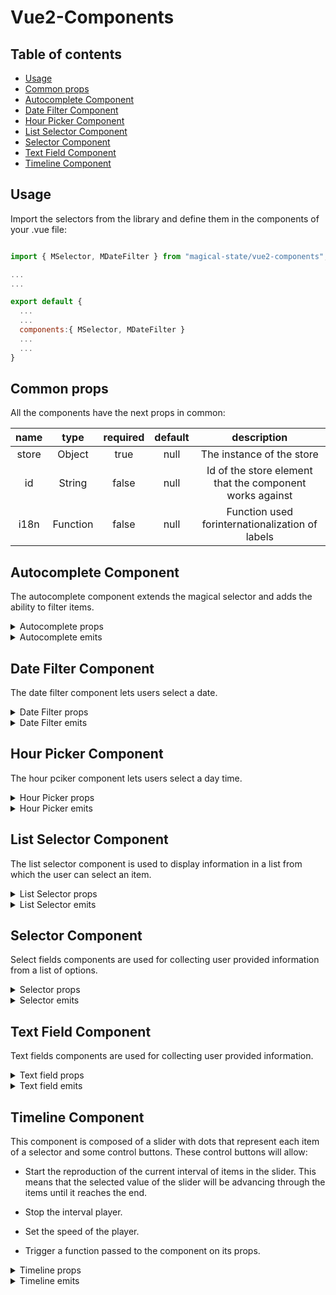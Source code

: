 # Vue2-Components

## Table of contents

- [Usage](#usage)
- [Common props](#common-props)
- [Autocomplete Component](#autocomplete-component)
- [Date Filter Component](#date-filter-component)
- [Hour Picker Component](#hour-picker-component)
- [List Selector Component](#list-selector-component)
- [Selector Component](#selector-component)
- [Text Field Component](#text-field-component)
- [Timeline Component](#timeline-component)

## Usage

Import the selectors from the library and define them in the components of your .vue file:

```js

import { MSelector, MDateFilter } from "magical-state/vue2-components";

...
...

export default {
  ...
  ...
  components:{ MSelector, MDateFilter }
  ...
  ...
}

```

## Common props

All the components have the next props in common:

| name  |   type   | required | default |                       description                        |
| :---: | :------: | :------: | :-----: | :------------------------------------------------------: |
| store |  Object  |   true   |  null   |                The instance of the store                 |
|  id   |  String  |  false   |  null   | Id of the store element that the component works against |
| i18n  | Function |  false   |  null   |     Function used forinternationalization of labels      |

## Autocomplete Component

The autocomplete component extends the magical selector and adds the ability to filter items.

<details>
<summary>Autocomplete props</summary>

|         name         |       type        | required | default     | description                                                                                                                                                                                                                                                                                                      |
| :------------------: | :---------------: | :------: | ----------- | ---------------------------------------------------------------------------------------------------------------------------------------------------------------------------------------------------------------------------------------------------------------------------------------------------------------- |
|      clearable       |      Boolean      |  false   | false       | Add input clear functionality, default icon is Material Design Icons mdi-clear                                                                                                                                                                                                                                   |
|       multiple       |      Boolean      |  false   | false       | Sets the selector to accept multiple values                                                                                                                                                                                                                                                                      |
|       disabled       |      Boolean      |  false   | false       | Disables the input                                                                                                                                                                                                                                                                                               |
|       outlined       |      Boolean      |  false   | false       | Applies the outlined style to the input                                                                                                                                                                                                                                                                          |
|        dense         |      Boolean      |  false   | false       | Reduces the input height                                                                                                                                                                                                                                                                                         |
|      appendIcon      |      String       |  false   | "$dropdown" | Appends an icon to the component, uses the same syntax as v-icon                                                                                                                                                                                                                                                 |
|   appendOuterIcon    |      String       |  false   | null        | Appends an icon to the outside the component’s input, uses same syntax as v-icon                                                                                                                                                                                                                                 |
|     prependIcon      |      String       |  false   | null        | Prepends an icon to the component, uses the same syntax as v-icon                                                                                                                                                                                                                                                |
|   prependInnerIcon   |      String       |  false   | null        | Prepends an icon inside the component’s input, uses the same syntax as v-icon                                                                                                                                                                                                                                    |
|        color         |      String       |  false   | null        | Applies specified color to the control                                                                                                                                                                                                                                                                           |
|   backgroundColor    |      String       |  false   | null        | Changes the background-color of the input                                                                                                                                                                                                                                                                        |
|     hideDetails      | String OR Boolean |  false   | false       | Hides hint and validation errors. When set to auto messages will be rendered only if there’s a message (hint, error message, counter value etc) to display                                                                                                                                                       |
|      itemColor       |      String       |  false   | "primary"   | Sets color of selected items                                                                                                                                                                                                                                                                                     |
|        chips         |      Boolean      |  false   | false       | Changes display of selections to chips                                                                                                                                                                                                                                                                           |
|      smallChips      |      Boolean      |  false   | false       | Changes display of selections to chips with the small property                                                                                                                                                                                                                                                   |
|    deletableChips    |      Boolean      |  false   | false       | Adds a remove icon to selected chips                                                                                                                                                                                                                                                                             |
|        filled        |      Boolean      |  false   | false       | Applies the alternate filled input style                                                                                                                                                                                                                                                                         |
|         solo         |      Boolean      |  false   | false       | Changes the style of the input                                                                                                                                                                                                                                                                                   |
|         flat         |      Boolean      |  false   | false       | Removes elevation (shadow) added to element when using the solo or solo-inverted props                                                                                                                                                                                                                           |
|       reverse        |      Boolean      |  false   | false       | Reverses the input orientation                                                                                                                                                                                                                                                                                   |
|         hint         |      String       |  false   | null        | Hint text                                                                                                                                                                                                                                                                                                        |
|    persistentHint    |      Boolean      |  false   | false       | Forces hint to always be visible                                                                                                                                                                                                                                                                                 |
| overrideStoreChange  |      Boolean      |  false   | false       | When true the component will not trigger the store reactivity, only the value of the selector will change, but the @change emit will still be dispatched. This way the parent component using the vue2-component will be able to define its own store reactivity after a selector value change.                  |
| pushSelectedValuesUp |      Boolean      |  false   | false       | When the selector is multiple and this prop is true the selected elements will be pushed up the item's array so they are displayed in the first positions                                                                                                                                                        |
|        rules         |       Array       |  false   | []          | Accepts a mixed array of types function, boolean and string. Functions pass an input value as an argument and must return either true / false or a string containing an error message. The input field will enter an error state if a function returns (or any value in the array contains) false or is a string |

</details>

<details>
<summary>Autocomplete emits</summary>

|     name     | param  |                                                                  description                                                                  |
| :----------: | :----: | :-------------------------------------------------------------------------------------------------------------------------------------------: |
|    change    | Object |      Emitted when the selector suffers a change of value. The object passed will contain the id of the selector and its value {id, val}       |
| onInputError | String | Emitted when the selector receives an input that doesn't follow the specified rules. The String passed will represent the id of the selector. |

</details>

## Date Filter Component

The date filter component lets users select a date.

<details>
<summary>Date Filter props</summary>

|        name         |       type        | required | default | description                                                                                                                                                                                                                                                                                                      |
| :-----------------: | :---------------: | :------: | ------- | ---------------------------------------------------------------------------------------------------------------------------------------------------------------------------------------------------------------------------------------------------------------------------------------------------------------- |
|        dense        |      Boolean      |  false   | false   | Reduces the input height                                                                                                                                                                                                                                                                                         |
|        label        |      String       |  false   | false   | Sets input label                                                                                                                                                                                                                                                                                                 |
|      outlined       |      Boolean      |  false   | false   | Applies the outlined style to the input                                                                                                                                                                                                                                                                          |
|       filled        |      Boolean      |  false   | false   | Applies the alternate filled input style                                                                                                                                                                                                                                                                         |
|        color        |      String       |  false   | null    | Applies specified color to the control                                                                                                                                                                                                                                                                           |
| overrideStoreChange |      Boolean      |  false   | false   | When true the component will not trigger the store reactivity, only the value of the selector will change, but the @change emit will still be dispatched. This way the parent component using the vue2-component will be able to define its own store reactivity after a selector value change.                  |
|      maxValue       |      String       |  false   | null    | Maximum allowed date/month (ISO 8601 format).                                                                                                                                                                                                                                                                    |
|      minValue       |      String       |  false   | null    | Minimum allowed date/month (ISO 8601 format).                                                                                                                                                                                                                                                                    |
|    allowedDates     |     Function      |  false   | null    | Restricts which dates can be selected                                                                                                                                                                                                                                                                            |
|        rules        |       Array       |  false   | []      | Accepts a mixed array of types function, boolean and string. Functions pass an input value as an argument and must return either true / false or a string containing an error message. The input field will enter an error state if a function returns (or any value in the array contains) false or is a string |
| closeOnContentClick |      Boolean      |  false   | true    | Designates if the date picker should be closed when a value is selected                                                                                                                                                                                                                                          |
|        type         |      string       |  false   | 'date'  | Determines the type of the picker - date for date picker, month for month picker                                                                                                                                                                                                                                 |
|     hideDetails     | String OR Boolean |  false   | false   | Hides hint and validation errors. When set to auto messages will be rendered only if there’s a message (hint, error message, counter value etc) to display
|     hideLoading     | String OR Boolean |  false   | false   | Avoids showing the component as loading                                                                                                                                                                      |


</details>

<details>
<summary>Date Filter emits</summary>

|     name     | param  |                                                                  description                                                                  |
| :----------: | :----: | :-------------------------------------------------------------------------------------------------------------------------------------------: |
|    change    | Object |      Emitted when the selector suffers a change of value. The object passed will contain the id of the selector and its value {id, val}       |
| onInputError | String | Emitted when the selector receives an input that doesn't follow the specified rules. The String passed will represent the id of the selector. |

</details>

## Hour Picker Component

The hour pciker component lets users select a day time.

<details>
<summary>Hour Picker props</summary>

|        name         |  type   | required | default | description                                                                                                                                                                                                                                                                                                      |
| :-----------------: | :-----: | :------: | ------- | ---------------------------------------------------------------------------------------------------------------------------------------------------------------------------------------------------------------------------------------------------------------------------------------------------------------- |
|  prependInnerIcon   | String  |  false   | null    | Prepends an icon inside the component’s input, uses the same syntax as v-icon                                                                                                                                                                                                                                    |
|     appendIcon      | String  |  false   | null    | Appends an icon to the component, uses the same syntax as v-icon                                                                                                                                                                                                                                                 |
|        dense        | Boolean |  false   | null    | Reduces the input height                                                                                                                                                                                                                                                                                         |
|      disabled       | Boolean |  false   | null    | Disable the input                                                                                                                                                                                                                                                                                                |
|      readonly       | Boolean |  false   | null    | Puts input in readonly state                                                                                                                                                                                                                                                                                     |
|        rules        |  Array  |  false   | null    | Accepts a mixed array of types function, boolean and string. Functions pass an input value as an argument and must return either true / false or a string containing an error message. The input field will enter an error state if a function returns (or any value in the array contains) false or is a string |
| overrideStoreChange | Boolean |  false   | false   | When true the component will not trigger the store reactivity, only the value of the selector will change, but the @change emit will still be dispatched. This way the parent component using the vue2-component will be able to define its own store reactivity after a selector value change.                  |

</details>

<details>
<summary>Hour Picker emits</summary>

|     name     | param  |                                                                  description                                                                  |
| :----------: | :----: | :-------------------------------------------------------------------------------------------------------------------------------------------: |
|    change    | Object |      Emitted when the selector suffers a change of value. The object passed will contain the id of the selector and its value {id, val}       |
| onInputError | String | Emitted when the selector receives an input that doesn't follow the specified rules. The String passed will represent the id of the selector. |

</details>

## List Selector Component

The list selector component is used to display information in a list from which the user can select an item.

<details>
<summary>List Selector props</summary>

|      **name**       |     **type**     | **required** | **default** |                                                                                                                                         **description**                                                                                                                                         |
| :-----------------: | :--------------: | :----------: | :---------: | :---------------------------------------------------------------------------------------------------------------------------------------------------------------------------------------------------------------------------------------------------------------------------------------------: |
| overrideStoreChange |     Boolean      |    false     |    false    | When true the component will not trigger the store reactivity, only the value of the selector will change, but the @change emit will still be dispatched. This way the parent component using the vue2-component will be able to define its own store reactivity after a selector value change. |
|         max         | number or string |    false     |    false    |                                                                                                                      Sets a maximum number of selections that can be made.                                                                                                                      |
|      mandatory      |     boolean      |    false     |    false    |                                                                                                                      Forces a value to always be selected (if available).                                                                                                                       |

</details>

<details>
<summary>List Selector emits</summary>

|  name  | param  |                                                            description                                                             |
| :----: | :----: | :--------------------------------------------------------------------------------------------------------------------------------: |
| change | Object | Emitted when the selector suffers a change of value. The object passed will contain the id of the selector and its value {id, val} |

</details>

## Selector Component

Select fields components are used for collecting user provided information from a list of options.

<details>
<summary>Selector props</summary>

|         name         |       type        | required | default     | description                                                                                                                                                                                                                                                                                                       |
| :------------------: | :---------------: | :------: | ----------- | ----------------------------------------------------------------------------------------------------------------------------------------------------------------------------------------------------------------------------------------------------------------------------------------------------------------- |
|      clearable       |      Boolean      |  false   | false       | Add input clear functionality, default icon is Material Design Icons mdi-clear                                                                                                                                                                                                                                    |
|       disabled       |      Boolean      |  false   | false       | Disables the input                                                                                                                                                                                                                                                                                                |
|       multiple       |      Boolean      |  false   | false       | Sets the selector to accept multiple values                                                                                                                                                                                                                                                                       |
|       outlined       |      Boolean      |  false   | false       | Applies the outlined style to the input                                                                                                                                                                                                                                                                           |
|        dense         |      Boolean      |  false   | false       | Reduces the input height                                                                                                                                                                                                                                                                                          |
|      appendIcon      |      String       |  false   | "$dropdown" | Appends an icon to the component, uses the same syntax as v-icon                                                                                                                                                                                                                                                  |
|   appendOuterIcon    |      String       |  false   | null        | Appends an icon to the outside the component’s input, uses same syntax as v-icon                                                                                                                                                                                                                                  |
|     prependIcon      |      String       |  false   | null        | Prepends an icon to the component, uses the same syntax as v-icon                                                                                                                                                                                                                                                 |
|   prependInnerIcon   |      String       |  false   | null        | Prepends an icon inside the component’s input, uses the same syntax as v-icon                                                                                                                                                                                                                                     |
|        color         |      String       |  false   | null        | Applies specified color to the control                                                                                                                                                                                                                                                                            |
|     hideDetails      | String OR Boolean |  false   | false       | Hides hint and validation errors. When set to auto messages will be rendered only if there’s a message (hint, error message, counter value etc) to display                                                                                                                                                        |
|                      |
|    backgrounColor    |      String       |  false   | null        | Changes the background-color of the input                                                                                                                                                                                                                                                                         |
|      itemColor       |      String       |  false   | "primary"   | Sets color of selected items                                                                                                                                                                                                                                                                                      |
|        chips         |      Boolean      |  false   | false       | Changes display of selections to chips                                                                                                                                                                                                                                                                            |
|      smallChips      |      Boolean      |  false   | false       | Changes display of selections to chips with the small property                                                                                                                                                                                                                                                    |
|    deletableChips    |      Boolean      |  false   | false       | Adds a remove icon to selected chips                                                                                                                                                                                                                                                                              |
|        filled        |      Boolean      |  false   | false       | Applies the alternate filled input style                                                                                                                                                                                                                                                                          |
|         solo         |      Boolean      |  false   | false       | Changes the style of the input                                                                                                                                                                                                                                                                                    |
|       reverse        |      Boolean      |  false   | false       | Reverses the input orientation                                                                                                                                                                                                                                                                                    |
|         hint         |      String       |  false   | null        | Hint text                                                                                                                                                                                                                                                                                                         |
|    persistentHint    |      Boolean      |  false   | false       | Forces hint to always be visible                                                                                                                                                                                                                                                                                  |
| overrideStoreChange  |      Boolean      |  false   | false       | When true the component will not trigger the store reactivity, only the value of the selector will change, but the @change emit will still be dispatched. This way the parent component using the vue2-component will be able to define its own store reactivity after a selector value change.                   |
| pushSelectedValuesUp |      Boolean      |  false   | false       | When the selector is multiple and this prop is true the selected elements will be pushed up the item's array so they are displayed in the first positions                                                                                                                                                         |
|        rules         |       Array       |  false   | []          | Accepts a mixed array of types function, boolean and string. Functions pass an input value as an argument and must return either true / false or a string containing an error message. The input field will enter an error state if a function returns (or any value in the array contains) false or is a string. |
|     hideLoading     | String OR Boolean |  false   | false   | Avoids showing the component as loading       

</details>

<details>
<summary>Selector emits</summary>

|     name     | param  |                                                                  description                                                                  |
| :----------: | :----: | :-------------------------------------------------------------------------------------------------------------------------------------------: |
|    change    | Object |      Emitted when the selector suffers a change of value. The object passed will contain the id of the selector and its value {id, val}       |
| onInputError | String | Emitted when the selector receives an input that doesn't follow the specified rules. The String passed will represent the id of the selector. |

</details>

## Text Field Component

Text fields components are used for collecting user provided information.

<details>
<summary>Text field props</summary>

|        name         |  type   | required | default | description                                                                                                                                                                                                                                                                                                      |
| :-----------------: | :-----: | :------: | ------- | ---------------------------------------------------------------------------------------------------------------------------------------------------------------------------------------------------------------------------------------------------------------------------------------------------------------- |
|  prependInnerIcon   | String  |  false   | null    | Prepends an icon inside the component’s input, uses the same syntax as v-icon                                                                                                                                                                                                                                    |
|     appendIcon      | String  |  false   | null    | Appends an icon to the component, uses the same syntax as v-icon                                                                                                                                                                                                                                                 |
|        dense        | Boolean |  false   | false   | Reduces the input height                                                                                                                                                                                                                                                                                         |
|      disabled       | Boolean |  false   | false   | Disable the input                                                                                                                                                                                                                                                                                                |
|      readonly       | Boolean |  false   | false   | Puts input in readonly state                                                                                                                                                                                                                                                                                     |
|        rules        |  Array  |  false   | []      | Accepts a mixed array of types function, boolean and string. Functions pass an input value as an argument and must return either true / false or a string containing an error message. The input field will enter an error state if a function returns (or any value in the array contains) false or is a string |
|        type         | String  |  false   | 'text'  | Sets input type                                                                                                                                                                                                                                                                                                  |
| overrideStoreChange | Boolean |  false   | false   | When true the component will not trigger the store reactivity, only the value of the selector will change, but the @change emit will still be dispatched. This way the parent component using the vue2-component will be able to define its own store reactivity after a selector value change.                  |

</details>

<details>
<summary>Text field emits</summary>

|     name     | param  |                                                                  description                                                                  |
| :----------: | :----: | :-------------------------------------------------------------------------------------------------------------------------------------------: |
|    change    | Object |      Emitted when the selector suffers a change of value. The object passed will contain the id of the selector and its value {id, val}       |
| onInputError | String | Emitted when the selector receives an input that doesn't follow the specified rules. The String passed will represent the id of the selector. |

</details>

## Timeline Component

This component is composed of a slider with dots that represent each item of a selector and some control buttons. These control buttons will allow:

- Start the reproduction of the current interval of items in the slider. This means that the selected value of the slider will be advancing through the items until it reaches the end.

- Stop the interval player.

- Set the speed of the player.

- Trigger a function passed to the component on its props.

<details>
<summary>Timeline props</summary>

|            name            |   type   | required | default |                                  description                                  |
| :------------------------: | :------: | :------: | :-----: | :---------------------------------------------------------------------------: |
|  instantSelectorFunction   | Function |  false   |  null   | When present the component will have a button that will trigger this function |
| instantSelectorButtonLabel |  String  |  false   |  null   |           The label that will appear on the above mentioned button            |
|      availableSpeeds       |  Array   |  false   |  null   |  Array of objects representing the available speeds of the timeline player.   |
|     disablePlayButton      | Boolean  |  false   |  false  |              When set to true the play button will be disabled.               |
|     disableStopButton      | Boolean  |  false   |  false  |              When set to true the stop button will be disabled.               |
|        limitButons         | Boolean  |  false   |  false  |                When set to true two limit buttons will appear.                |
|     ignoreRenderCondition     | String OR Boolean |  false   | false   | Ignores reder contition to prevent component from flickering every time new data is reloaded
<details>
  <summary>Example of availableSpeeds array</summary>

The avaliableSpeeds' objects are expected to have two properties: key, used as the label, and value, used to multiply the default speed of 1 second.

```js
const availableSpeeds = [
  {
    key: "1x",
    value: 1,
  },
  {
    key: "1.5x",
    value: 1.5,
  },
],

```

</details>
</details>

<details>
<summary>Timeline emits</summary>

|        name         |   param   |                                                                                          description                                                                                           |
| :-----------------: | :-------: | :--------------------------------------------------------------------------------------------------------------------------------------------------------------------------------------------: |
|   lastItemReached   |  boolean  |                  Emitted when the slider has reached the last item. The flag parameter will be true if the slider was playing and has stopped due to reaching the last item.                   |
|  firstItemReached   | undefined |                                                                     Emitted when the slider has reached the first element.                                                                     |
|        next         |  Object   |           Emitted when the slider advances on the interval when the user clicks the 'advance' button. The object passed will contain the id of the selector and its value {id, val}            |
|        prev         |  Object   |       Emitted when the slider goes backwards on the interval when the user clicks the 'backwards' button. The object passed will contain the id of the selector and its value {id, val}        |
|       change        |  Object   | Emitted when the user changes the slider value directly whitout using the 'advance' nor the 'backwards' buttons. The object passed will contain the id of the selector and its value {id, val} |
| reproductionStarted |   null    |                                                                         Emitted when the timeline reproduction starts                                                                          |
| reproductionStopped |   null    |                                                                          Emitted when the timeline reproduction stops                                                                          |
|  timelineAdvanced   |   null    |                                                                Emitted when the timeline position advances when reproducing it                                                                 |
|    goToFirstItem    |   null    |                                                                         Emitted when the left limit button is clicked.                                                                         |
|    goToLastItem     |   null    |                                                                        Emitted when the right limit button is clicked.                                                                         |

</details>
